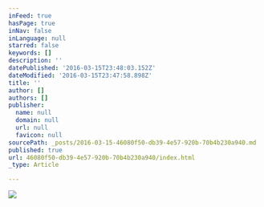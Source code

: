 ```yaml
---
inFeed: true
hasPage: true
inNav: false
inLanguage: null
starred: false
keywords: []
description: ''
datePublished: '2016-03-15T23:48:03.152Z'
dateModified: '2016-03-15T23:47:58.898Z'
title: ''
author: []
authors: []
publisher:
  name: null
  domain: null
  url: null
  favicon: null
sourcePath: _posts/2016-03-15-46080f50-db39-4e57-920b-70b4b230a940.md
published: true
url: 46080f50-db39-4e57-920b-70b4b230a940/index.html
_type: Article

---
```

![](https://the-grid-user-content.s3-us-west-2.amazonaws.com/4a6a2c9f-2953-4b52-ab6d-f58e3ab88b35.gif)